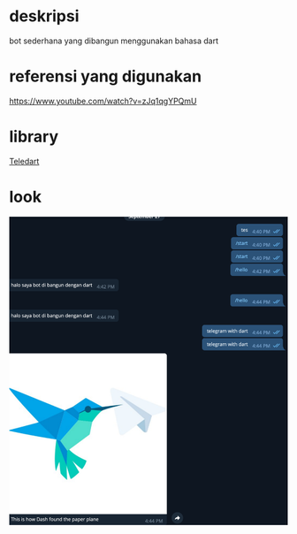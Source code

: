 # deskripsi
bot sederhana yang dibangun menggunakan bahasa dart

# referensi yang digunakan
https://www.youtube.com/watch?v=zJq1qgYPQmU

# library 
[Teledart](https://pub.dev/documentation/teledart/0.1.6/index.html)

# look

![capture](capture.png)